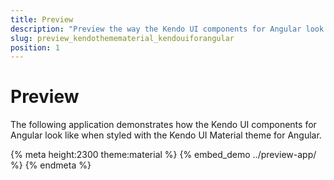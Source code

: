 ```yaml
---
title: Preview
description: "Preview the way the Kendo UI components for Angular look like when styled with the Kendo UI Material theme for Angular."
slug: preview_kendothemematerial_kendouiforangular
position: 1
---
```


# Preview

The following application demonstrates how the Kendo UI components for Angular look like when styled with the Kendo UI Material theme for Angular.

{% meta height:2300 theme:material %}
{% embed_demo ../preview-app/ %}
{% endmeta %}

